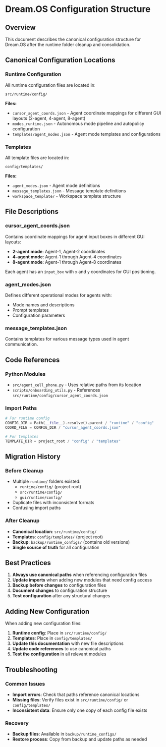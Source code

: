 # Dream.OS Configuration Structure

## Overview

This document describes the canonical configuration structure for Dream.OS after the runtime folder cleanup and consolidation.

## Canonical Configuration Locations

### Runtime Configuration
All runtime configuration files are located in:
```
src/runtime/config/
```

**Files:**
- `cursor_agent_coords.json` - Agent coordinate mappings for different GUI layouts (2-agent, 4-agent, 8-agent)
- `modes_runtime.json` - Autonomous mode pipeline and autopolicy configuration
- `templates/agent_modes.json` - Agent mode templates and configurations

### Templates
All template files are located in:
```
config/templates/
```

**Files:**
- `agent_modes.json` - Agent mode definitions
- `message_templates.json` - Message template definitions
- `workspace_template/` - Workspace template structure

## File Descriptions

### cursor_agent_coords.json
Contains coordinate mappings for agent input boxes in different GUI layouts:
- **2-agent mode**: Agent-1, Agent-2 coordinates
- **4-agent mode**: Agent-1 through Agent-4 coordinates  
- **8-agent mode**: Agent-1 through Agent-8 coordinates

Each agent has an `input_box` with `x` and `y` coordinates for GUI positioning.

### agent_modes.json
Defines different operational modes for agents with:
- Mode names and descriptions
- Prompt templates
- Configuration parameters

### message_templates.json
Contains templates for various message types used in agent communication.

## Code References

### Python Modules
- `src/agent_cell_phone.py` - Uses relative paths from its location
- `scripts/onboarding_utils.py` - References `src/runtime/config/cursor_agent_coords.json`

### Import Paths
```python
# For runtime config
CONFIG_DIR = Path(__file__).resolve().parent / "runtime" / "config"
COORD_FILE = CONFIG_DIR / "cursor_agent_coords.json"

# For templates
TEMPLATE_DIR = project_root / "config" / "templates"
```

## Migration History

### Before Cleanup
- Multiple `runtime/` folders existed:
  - `runtime/config/` (project root)
  - `src/runtime/config/`
  - `gui/runtime/config/`
- Duplicate files with inconsistent formats
- Confusing import paths

### After Cleanup
- **Canonical location**: `src/runtime/config/`
- **Templates**: `config/templates/` (project root)
- **Backup**: `backup/runtime_configs/` (contains old versions)
- **Single source of truth** for all configuration

## Best Practices

1. **Always use canonical paths** when referencing configuration files
2. **Update imports** when adding new modules that need config access
3. **Backup before changes** to configuration files
4. **Document changes** to configuration structure
5. **Test configuration** after any structural changes

## Adding New Configuration

When adding new configuration files:

1. **Runtime config**: Place in `src/runtime/config/`
2. **Templates**: Place in `config/templates/`
3. **Update this documentation** with new file descriptions
4. **Update code references** to use canonical paths
5. **Test the configuration** in all relevant modules

## Troubleshooting

### Common Issues
- **Import errors**: Check that paths reference canonical locations
- **Missing files**: Verify files exist in `src/runtime/config/` or `config/templates/`
- **Inconsistent data**: Ensure only one copy of each config file exists

### Recovery
- **Backup files**: Available in `backup/runtime_configs/`
- **Restore process**: Copy from backup and update paths as needed 